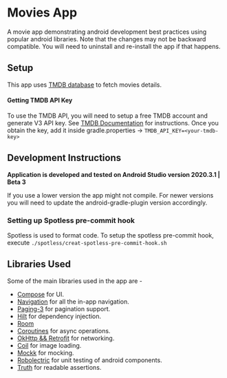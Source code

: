 # Movies App
A movie app demonstrating android development best practices using popular android libraries.
Note that the changes may not be backward compatible. You will need to uninstall and re-install the app if that happens.

## Setup
This app uses [TMDB database](https://developers.themoviedb.org/) to fetch movies details.

#### Getting TMDB API Key
To use the TMDB API, you will need to setup a free TMDB account and generate V3 API key. See [TMDB Documentation](https://developers.themoviedb.org/3/getting-started/introduction) for instructions.
Once you obtain the key, add it inside gradle.properties -> `TMDB_API_KEY=<your-tmdb-key>`

## Development Instructions
**Application is developed and tested on Android Studio version 2020.3.1 | Beta 3**

If you use a lower version the app might not compile. For newer versions you will need to update the android-gradle-plugin version accordingly.

### Setting up Spotless pre-commit hook
Spotless is used to format code. To setup the spotless pre-commit hook, execute `./spotless/creat-spotless-pre-commit-hook.sh`

## Libraries Used
Some of the main libraries used in the app are -
* [Compose](https://developer.android.com/jetpack/compose) for UI.
* [Navigation](https://developer.android.com/guide/navigation) for all the in-app navigation.
* [Paging-3](https://developer.android.com/topic/libraries/architecture/paging/v3-overview) for pagination support.
* [Hilt](https://developer.android.com/training/dependency-injection/hilt-android) for dependency injection.
* [Room](https://developer.android.com/training/data-storage/room)
* [Coroutines](https://developer.android.com/kotlin/coroutines) for async operations.
* [OkHttp && Retrofit](https://github.com/square/retrofit) for networking.
* [Coil](https://github.com/coil-kt/coil) for image loading.
* [Mockk](https://github.com/mockk/mockk) for mocking.
* [Robolectric](https://github.com/robolectric/robolectric) for unit testing of android components.
* [Truth](https://github.com/google/truth) for readable assertions.